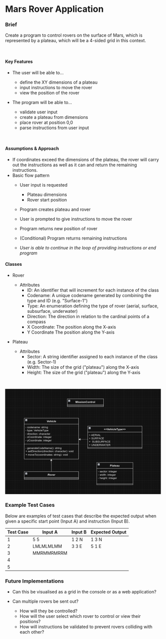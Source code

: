 # Mars Rover Application

### Brief
Create a program to control rovers on the surface of Mars, which is represented by a plateau, which will be a 4-sided grid in this context.

<br />

#### Key Features
- The user will be able to...
  - define the XY dimensions of a plateau
  - input instructions to move the rover
  - view the position of the rover


- The program will be able to...
  - validate user input
  - create a plateau from dimensions
  - place rover at position 0,0
  - parse instructions from user input

<br />

#### Assumptions & Approach
- If coordinates exceed the dimensions of the plateau, the rover will carry out the instructions as well as it can and return the remaining instructions.
- Basic flow pattern
  - User input is requested
    - Plateau dimensions
    - Rover start position
  - Program creates plateau and rover
  - User is prompted to give instructions to move the rover
  - Program returns new position of rover
  - (Conditional) Program returns remaining instructions
    
  - *User is able to continue in the loop of providing instructions or end program*

#### Classes

- Rover
  - Attributes
    - ID: An identifier that will increment for each instance of the class
    - Codename: A unique codename generated by combining the type and ID (e.g. "Surface-1")
    - Type: An enumeration defining the type of rover (aerial, surface, subsurface, underwater)
    - Direction: The direction in relation to the cardinal points of a compass
    - X Coordinate: The position along the X-axis
    - Y Coordinate The position along the Y-axis

- Plateau
  - Attributes
    - Sector: A string identifier assigned to each instance of the class (e.g. Sector-1)
    - Width: The size of the grid ("plateau") along the X-axis
    - Height: The size of the grid ("plateau") along the Y-axis

<br />

![UML Diagram](Documentation/Resources/ProjectUML.png)
<br />

### Example Test Cases
Below are examples of test cases that describe the expected output when given a specific start point (Input A) and instruction (Input B).

| Test Case | Input A    | Input B | Expected Output |
|-----------|------------|---------|-----------------|
| 1         | 5 5        | 1 2 N   | 1 3 N           |
| 2         | LMLMLMLMM  | 3 3 E   | 5 1 E           |
| 3         | MMRMMRMRRM |         |                 |
| 4         |            |         |                 |
| 5         |            |         |                 |



### Future Implementations
- Can this be visualised as a grid in the console or as a web application?


- Can multiple rovers be sent out?
  - How will they be controlled?
  - How will the user select which rover to control or view their positions?
  - How will instructions be validated to prevent rovers colliding with each other?